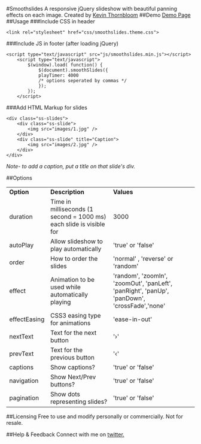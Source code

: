 #Smoothslides
A responsive jQuery slideshow with beautiful panning effects on each image. Created by <a href="https://twitter.com/kthornbloom" target="_blank">Kevin Thornbloom</a>
##Demo
<a href="http://kthornbloom.com/smoothslides" target="_blank">Demo Page</a>
##Usage
###Include CSS in header
```
<link rel="stylesheet" href="css/smoothslides.theme.css">
```
###Include JS in footer (after loading jQuery)
```
<script type="text/javascript" src="js/smoothslides.min.js"></script>
	<script type="text/javascript">
		$(window).load( function() {
			$(document).smoothSlides({
			playTimer: 4000
			/* options seperated by commas */
			});
		});
	</script>
```
###Add HTML Markup for slides
```
<div class="ss-slides">
    <div class="ss-slide">
        <img src="images/1.jpg" />
    </div>
    <div class="ss-slide" title="Caption">
        <img src="images/2.jpg" />
    </div>
</div>
```
<i>Note- to add a caption, put a title on that slide's div.</i>

##Options
<table class="rwd-table">
	<tbody><tr>
		<td><b>Option</b></td>
		<td><b>Description</b></td>
		<td><b>Values</b></td>
	</tr>
	<tr>
		<td>duration</td>
		<td>Time in milliseconds (1 second = 1000 ms) each slide is visible for</td>
		<td>3000</td>
	</tr>
	<tr>
		<td>autoPlay</td>
		<td>Allow slideshow to play automatically</td>
		<td>'true' or 'false'</td>
	</tr>
	<tr>
		<td>order</td>
		<td>How to order the slides</td>
		<td>'normal' , 'reverse' or 'random'</td>
	</tr>
	<tr>
		<td>effect</td>
		<td>Animation to be used while automatically playing</td>
		<td>'random', 'zoomIn', 'zoomOut', 'panLeft', 'panRight', 'panUp', 'panDown', 'crossFade','none'</td>
	</tr>
	<tr>
		<td>effectEasing</td>
		<td>CSS3 easing type for animations</td>
		<td>'ease-in-out'</td>
	</tr>
	<tr>
		<td>nextText</td>
		<td>Text for the next button</td>
		<td>'›'</td>
	</tr>
	<tr>
		<td>prevText</td>
		<td>Text for the previous button</td>
		<td>'‹'</td>
	</tr>
	<tr>
		<td>captions</td>
		<td>Show captions?</td>
		<td>'true' or 'false'</td>
	</tr>
	<tr>
		<td>navigation</td>
		<td>Show Next/Prev buttons?</td>
		<td>'true' or 'false'</td>
	</tr>
	<tr>
		<td>pagination</td>
		<td>Show dots representing slides?</td>
		<td>'true' or 'false'</td>
	</tr>
	
</tbody></table>

##Licensing
Free to use and modify personally or commercially. Not for resale. 

##Help & Feedback
Connect with me on <a href="https://twitter.com/kthornbloom" target="_blank">twitter.</a>

